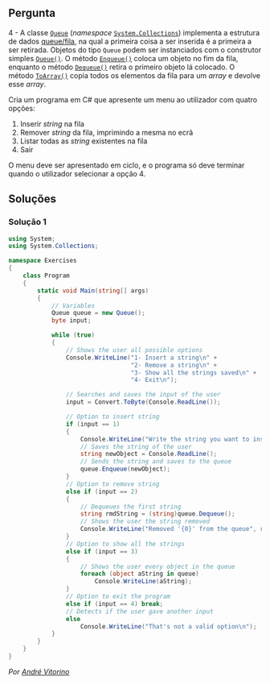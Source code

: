 ## Pergunta

4 - A classe
[`Queue`](https://docs.microsoft.com/dotnet/api/system.collections.queue)
(_namespace_ [`System.Collections`](https://docs.microsoft.com/dotnet/api/system.collections))
implementa a estrutura de dados
[queue/fila](https://en.wikipedia.org/wiki/Queue_(abstract_data_type)),
na qual a primeira coisa a ser inserida é a primeira a ser retirada. Objetos do
tipo `Queue` podem ser instanciados com o construtor simples
[`Queue()`](https://docs.microsoft.com/dotnet/api/system.collections.queue.-ctor#System_Collections_Queue__ctor).
O método
[`Enqueue()`](https://docs.microsoft.com/dotnet/api/system.collections.queue.enqueue#System_Collections_Queue_Enqueue_System_Object_)
coloca um objeto no fim da fila, enquanto o método
[`Dequeue()`](https://docs.microsoft.com/dotnet/api/system.collections.queue.dequeue#System_Collections_Queue_Dequeue)
retira o primeiro objeto lá colocado. O método
[`ToArray()`](https://docs.microsoft.com/dotnet/api/system.collections.queue.toarray)
copia todos os elementos da fila para um _array_ e devolve esse _array_.

Cria um programa em C# que apresente um menu ao utilizador com quatro opções:

1. Inserir _string_ na fila
2. Remover _string_ da fila, imprimindo a mesma no ecrã
3. Listar todas as _string_ existentes na fila
4. Sair

O menu deve ser apresentado em ciclo, e o programa só deve terminar quando o
utilizador selecionar a opção 4.

## Soluções

### Solução 1

```cs
using System;
using System.Collections;

namespace Exercises
{
    class Program
    {
        static void Main(string[] args)
        {
            // Variables
            Queue queue = new Queue();
            byte input;

            while (true)
            {
                // Shows the user all possible options
                Console.WriteLine("1- Insert a string\n" +
                                  "2- Remove a string\n" +
                                  "3- Show all the strings saved\n" +
                                  "4- Exit\n");

                // Searches and saves the input of the user
                input = Convert.ToByte(Console.ReadLine());

                // Option to insert string
                if (input == 1)
                {
                    Console.WriteLine("Write the string you want to insert\n");
                    // Saves the string of the user
                    string newObject = Console.ReadLine();
                    // Sends the string and saves to the queue
                    queue.Enqueue(newObject);
                }
                // Option to remove string
                else if (input == 2)
                {
                    // Dequeues the first string
                    string rmdString = (string)queue.Dequeue();
                    // Shows the user the string removed
                    Console.WriteLine("Removed '{0}' from the queue", rmdString);
                }
                // Option to show all the strings
                else if (input == 3)
                {
                    // Shows the user every object in the queue
                    foreach (object aString in queue)
                        Console.WriteLine(aString);
                }
                // Option to exit the program
                else if (input == 4) break;
                // Detects if the user gave another input
                else
                    Console.WriteLine("That's not a valid option\n");
            }
        }
    }
}
```

*Por [André Vitorino](https://github.com/Freeze88)*